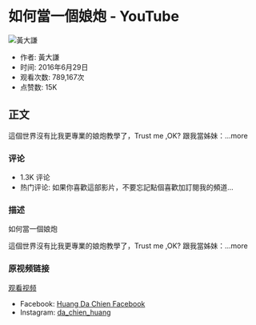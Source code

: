 # 如何當一個娘炮 - YouTube

![黃大謙](https://yt3.ggpht.com/ytc/AIdro_kbEIAyPGyjyQ0Ls-CvtU6on_CbP0rb-eN2H8Ps7YA-7Zw=s48-c-k-c0x00ffffff-no-rj)

- 作者: 黃大謙
- 时间: 2016年6月29日
- 观看次数: 789,167次
- 点赞数: 15K

## 正文

這個世界沒有比我更專業的娘炮教學了，Trust me ,OK? 跟我當姊妹：...more

### 评论
- 1.3K 评论
- 热门评论: 如果你喜歡這部影片，不要忘記點個喜歡加訂閱我的頻道...

### 描述
如何當一個娘炮

這個世界沒有比我更專業的娘炮教學了，Trust me ,OK? 跟我當姊妹：...more

### 原视频链接
[观看视频](https://www.youtube.com/watch?v=_0slHup095M)

- Facebook: [Huang Da Chien Facebook](https://www.facebook.com/HuangDaChien)
- Instagram: [da_chien_huang](https://www.instagram.com/da_chien_huang/)